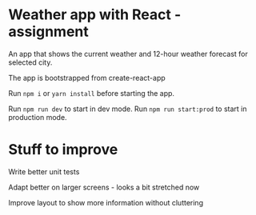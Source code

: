 # Weather app with React - assignment
An app that shows the current weather and 12-hour weather forecast for selected city. 

The app is bootstrapped from create-react-app

Run ```npm i``` or  ```yarn install``` before starting the app.

Run ```npm run dev``` to start in dev mode. 
Run ```npm run start:prod``` to start in production mode.

# Stuff to improve
Write better unit tests

Adapt better on larger screens - looks a bit stretched now

Improve layout to show more information without cluttering 
